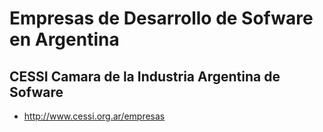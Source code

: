 # Empresas de Desarrollo de Sofware en Argentina
## CESSI Camara de la Industria Argentina de Sofware
* http://www.cessi.org.ar/empresas
